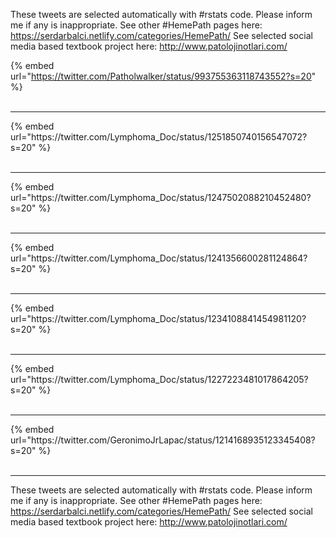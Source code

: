 

These tweets are selected automatically with #rstats code. Please inform me if any is inappropriate.
See other #HemePath pages here: https://serdarbalci.netlify.com/categories/HemePath/ 
See selected social media based textbook project here: http://www.patolojinotlari.com/

{% embed url="https://twitter.com/Patholwalker/status/993755363118743552?s=20" %}<br>
<br>
<hr>
{% embed url="https://twitter.com/Lymphoma_Doc/status/1251850740156547072?s=20" %}<br>
<br>
<hr>
{% embed url="https://twitter.com/Lymphoma_Doc/status/1247502088210452480?s=20" %}<br>
<br>
<hr>
{% embed url="https://twitter.com/Lymphoma_Doc/status/1241356600281124864?s=20" %}<br>
<br>
<hr>
{% embed url="https://twitter.com/Lymphoma_Doc/status/1234108841454981120?s=20" %}<br>
<br>
<hr>
{% embed url="https://twitter.com/Lymphoma_Doc/status/1227223481017864205?s=20" %}<br>
<br>
<hr>
{% embed url="https://twitter.com/GeronimoJrLapac/status/1214168935123345408?s=20" %}<br>
<br>
<hr>


These tweets are selected automatically with #rstats code. Please inform me if any is inappropriate.
See other #HemePath pages here: https://serdarbalci.netlify.com/categories/HemePath/ 
See selected social media based textbook project here: http://www.patolojinotlari.com/
